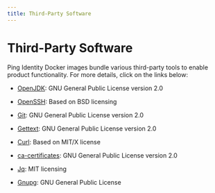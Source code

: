 ```yaml
---
title: Third-Party Software
---
```

# Third-Party Software

Ping Identity Docker images bundle various third-party tools to enable product functionality. For more details, click on the links below:

* [OpenJDK](https://openjdk.java.net/legal/gplv2+ce.html): GNU General Public License version 2.0

* [OpenSSH](https://cvsweb.openbsd.org/src/usr.bin/ssh/LICENCE?rev=HEAD): Based on BSD licensing

* [Git](https://git-scm.com/about/free-and-open-source): GNU General Public License version 2.0

* [Gettext](https://www.gnu.org/software/gettext/manual/html_node/Licenses.html): GNU General Public License version 2.0

* [Curl](https://curl.haxx.se/docs/copyright.html): Based on MIT/X license

* [ca-certificates](https://www.archlinux.org/packages/core/any/ca-certificates/): GNU General Public License version 2.0

* [Jq](https://stedolan.github.io/jq/download/): MIT licensing

* [Gnupg](https://gnupg.org/): GNU General Public License
